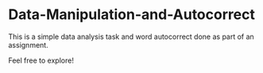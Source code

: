# Data-Manipulation-and-Autocorrect

This is a simple data analysis task and word autocorrect done as part of an assignment.

Feel free to explore!
